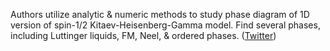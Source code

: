 
Authors utilize analytic & numeric methods to study phase diagram of 1D version of spin-1/2 Kitaev-Heisenberg-Gamma model. Find several phases, including Luttinger liquids, FM, Neel, & ordered phases. ([Twitter](https://twitter.com/JoshuahHeath/status/1255142374935687176))
